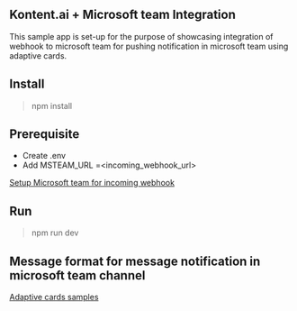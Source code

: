 ## Kontent.ai + Microsoft team Integration
This sample app is set-up for the purpose of showcasing integration of webhook to microsoft team for pushing notification in microsoft team using adaptive cards.

## Install
> npm install

## Prerequisite
- Create .env
- Add MSTEAM_URL =<incoming_webhook_url>

[Setup Microsoft team for incoming webhook](https://learn.microsoft.com/en-us/microsoftteams/platform/webhooks-and-connectors/how-to/add-incoming-webhook?tabs=dotnet)

## Run
> npm run dev

## Message format for message notification in microsoft team channel
[Adaptive cards samples](https://adaptivecards.io/samples/)
